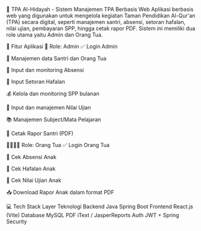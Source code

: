 📘 TPA Al-Hidayah - Sistem Manajemen TPA Berbasis Web
Aplikasi berbasis web yang digunakan untuk mengelola kegiatan Taman Pendidikan Al-Qur'an (TPA) secara digital, seperti manajemen santri, absensi, setoran hafalan, nilai ujian, pembayaran SPP, hingga cetak rapor PDF. Sistem ini memiliki dua role utama yaitu Admin dan Orang Tua.

📌 Fitur Aplikasi
🔐 Role: Admin
✅ Login Admin

👤 Manajemen data Santri dan Orang Tua

🧾 Input dan monitoring Absensi

📖 Input Setoran Hafalan

💰 Kelola dan monitoring SPP bulanan

📝 Input dan manajemen Nilai Ujian

📚 Manajemen Subject/Mata Pelajaran

📄 Cetak Rapor Santri (PDF)

👨‍👩‍👧‍👦 Role: Orang Tua
✅ Login Orang Tua

📅 Cek Absensi Anak

📖 Cek Hafalan Anak

🧾 Cek Nilai Ujian Anak

📥 Download Rapor Anak dalam format PDF

💻 Tech Stack
Layer	Teknologi
Backend	Java Spring Boot
Frontend	React.js (Vite)
Database	MySQL
PDF	iText / JasperReports
Auth	JWT + Spring Security
